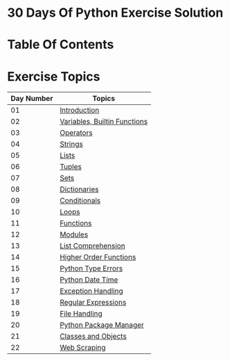 # 30 Days Of Python Exercise Solution

# Table Of Contents

# Exercise Topics
| Day Number | Topics
|--- | ---
|01| [Introduction](https://github.com/MelihKrts/30-Days-Of-Python/tree/main/Day_01_Introduction)|
|02| [Variables, Builtin Functions](https://github.com/MelihKrts/30-Days-Of-Python/tree/main/Day_02_Variables,BuiltinFunctions)|
|03| [Operators](https://github.com/MelihKrts/30-Days-Of-Python/tree/main/Day_03_Operators)|
|04| [Strings](https://github.com/MelihKrts/30-Days-Of-Python/tree/main/Day_04_Strings)|
|05| [Lists](https://github.com/MelihKrts/30-Days-Of-Python/tree/main/Day_05_Lists)|
|06| [Tuples](https://github.com/MelihKrts/30-Days-Of-Python/tree/main/Day_06_Tuples)|
|07| [Sets](https://github.com/MelihKrts/30-Days-Of-Python/tree/main/Day_07_Sets)|
|08| [Dictionaries](https://github.com/MelihKrts/30-Days-Of-Python/tree/main/Day_08_Dictionaries)|
|09| [Conditionals](https://github.com/MelihKrts/30-Days-Of-Python/tree/main/Day_09_Conditionals)|
|10| [Loops](https://github.com/MelihKrts/30-Days-Of-Python/tree/main/Day_10_Loops)|
|11| [Functions](https://github.com/MelihKrts/30-Days-Of-Python/tree/main/Day_11_Functions)|
|12| [Modules](https://github.com/MelihKrts/30-Days-Of-Python/tree/main/Day_12_Modules)|
|13| [List Comprehension](https://github.com/MelihKrts/30-Days-Of-Python/tree/main/Day_13_List_Comprehension)|
|14| [Higher Order Functions](https://github.com/MelihKrts/30-Days-Of-Python/tree/main/Day_14_Higher_Order_Functions)|
|15| [Python Type Errors](https://github.com/MelihKrts/30-Days-Of-Python/tree/main/Day_15_Python_Type_Errors)|
|16| [Python Date Time](https://github.com/MelihKrts/30-Days-Of-Python/tree/main/Day_16_Python_Datetime)|
|17| [Exception Handling](https://github.com/MelihKrts/30-Days-Of-Python/tree/main/Day_17_Exception_Handling)|
|18| [Regular Expressions](https://github.com/MelihKrts/30-Days-Of-Python/tree/main/Day_18_Regular_Expressions)|
|19| [File Handling](https://github.com/MelihKrts/30-Days-Of-Python/tree/main/Day_19_File_Handling)|
|20| [Python Package Manager](https://github.com/MelihKrts/30-Days-Of-Python/tree/main/Day_20_Python_Package_Manager)|
|21| [Classes and Objects](https://github.com/MelihKrts/30-Days-Of-Python/tree/main/Day_21_Classes_and_Objects)|
|22| [Web Scraping](https://github.com/MelihKrts/30-Days-Of-Python/tree/main/Day_22_Web_Scraping)|